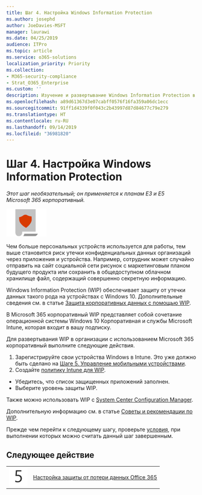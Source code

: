 ```yaml
---
title: Шаг 4. Настройка Windows Information Protection
ms.author: josephd
author: JoeDavies-MSFT
manager: laurawi
ms.date: 04/25/2019
audience: ITPro
ms.topic: article
ms.service: o365-solutions
localization_priority: Priority
ms.collection:
- M365-security-compliance
- Strat_O365_Enterprise
ms.custom: ''
description: Изучение и развертывание Windows Information Protection в Microsoft 365.
ms.openlocfilehash: a89d61367d3e07cabff0576f16fa359a06dc1ecc
ms.sourcegitcommit: 91ff1d4339f0f043c2b43997d87d84677c79e279
ms.translationtype: HT
ms.contentlocale: ru-RU
ms.lasthandoff: 09/14/2019
ms.locfileid: "36981820"
---
```

# <a name="step-4-configure-windows-information-protection"></a>Шаг 4. Настройка Windows Information Protection

*Этот шаг необязательный; он применяется к планам E3 и E5 Microsoft 365 корпоративный.*

![](./media/deploy-foundation-infrastructure/infoprotection_icon-small.png)

Чем больше персональных устройств используется для работы, тем выше становится риск утечки конфиденциальных данных организаций через приложения и устройства. Например, сотрудник может случайно отправить на сайт социальной сети рисунок с маркетинговым планом будущего продукта или сохранить в общедоступном облачном хранилище файл, содержащий совершенно секретную информацию. 

Windows Information Protection (WIP) обеспечивает защиту от утечки данных такого рода на устройствах с Windows 10. Дополнительные сведения см. в статье [Защита корпоративных данных с помощью WIP](https://docs.microsoft.com/windows/security/information-protection/windows-information-protection/protect-enterprise-data-using-wip).

В Microsoft 365 корпоративный WIP представляет собой сочетание операционной системы Windows 10 Корпоративная и службы Microsoft Intune, которая входит в вашу подписку. 

Для развертывания WIP в организации с использованием Microsoft 365 корпоративный выполните следующие действия.

1. Зарегистрируйте свои устройства Windows в Intune. Это уже должно быть сделано на [Шаге 5. Управление мобильными устройствами](mobility-infrastructure.md).
2. Создайте [политику Intune для WIP](https://docs.microsoft.com/windows/security/information-protection/windows-information-protection/create-wip-policy-using-intune-azure).
  - Убедитесь, что список защищенных приложений заполнен.
  - Выберите уровень защиты WIP.

Также можно использовать WIP с [System Center Configuration Manager](https://docs.microsoft.com/windows/security/information-protection/windows-information-protection/overview-create-wip-policy-sccm). 

Дополнительную информацию см. в статье [Советы и рекомендации по WIP]( https://docs.microsoft.com/windows/security/information-protection/windows-information-protection/guidance-and-best-practices-wip).

Прежде чем перейти к следующему шагу, проверьте [условия](infoprotect-exit-criteria.md#crit-infoprotect-step4), при выполнении которых можно считать данный шаг завершенным.

## <a name="next-step"></a>Следующее действие

|||
|:-------|:-----|
|![](./media/stepnumbers/Step5.png)|[Настройка защиты от потери данных Office 365](infoprotect-data-loss-prevention.md)|


